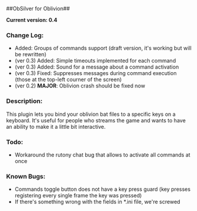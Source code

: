 ##ObSilver for Oblivion##

**Current version: 0.4**

### Change Log: ###

- Added: Groups of commands support (draft version, it's working but will be rewritten)
- (ver 0.3) Added: Simple timeouts implemented for each command
- (ver 0.3) Added: Sound for a message about a command activation
- (ver 0.3) Fixed: Suppresses messages during command execution (those at the top-left courner of the screen)
- (ver 0.2) **MAJOR**: Oblivion crash should be fixed now

### Description: ###

This plugin lets you bind your oblivion bat files to a specific keys on a keyboard. It's useful for people who streams the game and wants to have an ability to make it a little bit interactive.

### Todo: ###

- Workaround the rutony chat bug that allows to activate all commands at once

### Known Bugs: ###

- Commands toggle button does not have a key press guard (key presses registering every single frame the key was pressed)
- If there's something wrong with the fields in *.ini file, we're screwed